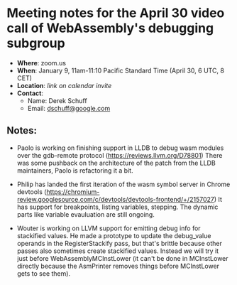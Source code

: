 # Meeting notes for the April 30 video call of WebAssembly's debugging subgroup

- **Where**: zoom.us
- **When**: January 9, 11am-11:10 Pacific Standard Time (April 30, 6 UTC, 8 CET)
- **Location**: *link on calendar invite*
- **Contact**:
    - Name: Derek Schuff
    - Email: dschuff@google.com
    
## Notes:

* Paolo is working on finishing support in LLDB to debug wasm modules over the gdb-remote protocol (https://reviews.llvm.org/D78801)
There was some pushback on the architecture of the patch from the LLDB maintainers, Paolo is refactoring it a bit.

* Philip has landed the first iteration of the wasm symbol server in Chrome devtools (https://chromium-review.googlesource.com/c/devtools/devtools-frontend/+/2157027)
It has support for breakpoints, listing variables, stepping. The dynamic parts like variable evauluation are still ongoing.

* Wouter is working on LLVM support for emitting debug info for stackified values. He made a prototype to update the debug_value
operands in the RegisterStackify pass, but that's brittle because other passes also sometimes create stackified values. Instead
we will try it just before WebAssemblyMCInstLower (it can't be done in MCInstLower directly because the AsmPrinter removes
things before MCInstLower gets to see them).
